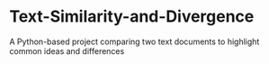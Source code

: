 # Text-Similarity-and-Divergence
A Python-based project comparing two text documents to highlight common ideas and differences
